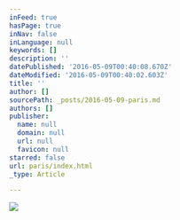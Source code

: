 ```yaml
---
inFeed: true
hasPage: true
inNav: false
inLanguage: null
keywords: []
description: ''
datePublished: '2016-05-09T00:40:08.670Z'
dateModified: '2016-05-09T00:40:02.603Z'
title: ''
author: []
sourcePath: _posts/2016-05-09-paris.md
authors: []
publisher:
  name: null
  domain: null
  url: null
  favicon: null
starred: false
url: paris/index.html
_type: Article

---
```

![](https://the-grid-user-content.s3-us-west-2.amazonaws.com/1d7a237a-c211-40ce-a4c0-7f2bfb2c0464.jpg)